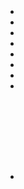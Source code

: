 # 

## 

[]()[]()

## 







![]()



![]()



![]()



![]()



![]()



![]()



![]()



![]()



![]()



![]()



![]()



![]()



![]()



![]()



![]()



![]()





![]()



![]()



![]()



![]()



![]()



![]()



![]()



![]()



![]()



![]()



![]()



![]()



![]()



![]()



![]()



![]()



![]()



![]()



- 
- 
- 
- 
- 
- 
- 
- 



![]()



![]()



![]()



![]()



![]()



![]()



![]()

## 

- 

